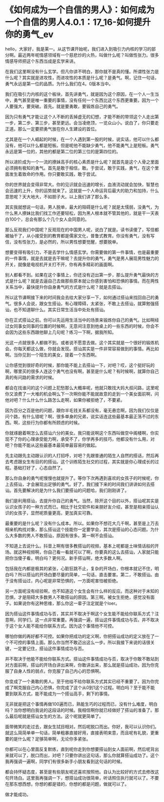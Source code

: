# 《如何成为一个自信的男人》：如何成为一个自信的男人4.0.1：17_16-如何提升你的勇气_ev

hello，大家好，我是莱一。从这节课开始呢，我们进入到吸引力内核的学习的部分啊。最近两年呢情感领域有一个慈悲炒的火热，叫做什么呢？叫做性张力。很多情感导师把这个东西当成是玄学来讲。

在我们这里啊没有什么玄学。但凡你讲不明白，那你就不是真的懂。所谓性张力是什么呢？其实就是进攻性，而进攻性的本质是什么呢？是勇气。啊，记住一句话，勇气永远是第一位的品质。为什么我们在4。0版本当中。

我们在吸引力内核的这个板块，首先讲勇气，就是因为这个原因，在一个人一生当中，勇气甚至是唯一重要的事情，没有任何一个东西比这个东西更重要。因为一个人要强大，要突破。首先。就是要勇敢，要锻炼自己的勇气。

因为只有勇气才能让这个人不断的丢掉虚无的幻想，才能不断的带领这个人走出第一步，第二步、第三步，甚至更远。会当凌绝顶，一览众山小。说白了，你只要走正道。那么一定要把勇气放在你人生建设的首位。

尤其是在一个人崛起的时候，在一个人遇到第一股的时候，说实话，他可以什么都没有，他可以什么都是短板。但是呢他不能缺少勇气，他不能勇气上是短板。勇气永远是第一位的，其他的都是第二位的第三位的是第四位的。

所以进阶成为一个一流的撩妹高手的核心素质是什么呢？就首先是这个人骨之里面必须拥有极知的勇气。首先是敢于相信，敢。于尝试，敢于实践，勇气，在这个里面发生着致命的作用。你只要敢实践，敢于尝试。

你的世界就会变得非常大。你的见识就会迅速的增长，血液流动就会加快，智慧也会迅速的上升，你的运势就来了。这就是一个人命运背后最大的助力和加持，什么意思呢？天大地大，不如胆子大。以上我们讲了那么多。

其实我就想说一句话，男人脱单，最大的阻碍是什么呢？就是太懦弱，没勇气，为什么黑人撩妹比我们找工作还要轻松，因为黑人根本就不管其他的，就是干一天表白100个，总会有那么个几个女人会同意的。

那么反观我们中国呢？反观现在的中国男人呢，说白了就是。读书读傻了，写信都被抽干了，从小接受到的教育都是儒家文化，普鲁式教育。你没有勇气，没有写信，没有性张力，是必然的，所以男性想要觉醒，想要脱单。

想要变得有吸引力，不是去学什么情感玄学。你需要做的第一件事情，也是最重要的一件事情，就是去就是去干嘛呢？去提升你的勇气，勇气是男人展现男性魅力的开关，就像是电视机开关打不开，你有再多精彩的画面啊。

别人都看不到。如果在这个事情上，你还没有迈出第一步，那么提升勇气最快的方式是什么呢？就是去逼自己去做那些原本就让你感到害怕和恐惧的事情。而在两性关系当中，最快提升你自身勇气的方式是什么呢？就是去搭讪。

所以这节课啊接下来的时间我会去给大家分享一下，如何通过搭讪来找回自己的勇气。很多人会说，跟女生搭讪，有心理障碍，太紧张，不敢上去搭讪，就算勉强搭讪，也不知道聊什么。其实日常生活当中处处有搭讪。

你在正式搭讪之前。你可以先运用生活当中的场景来锻炼你自己的勇气。比如啊经过女同事女同事的位置的时候啊，无意间注意到他桌上的一些东西的时候，你会不会因为这些东西跟他聊上几句呢？练习一下啊，据我所知。

光这一点就很多人都做不到。或者说不愿意去做。这个其实就是一个很好的锻炼机会。你每天都这么做，你就会发现。搭讪其实是一件非常容易做到的事情。再比如啊。当你见到一个陌生的美女，提着一个东西啊。

让你感觉到很好奇的时候，那你能不能上去搭讪一下，对吧？哎，这个挺好玩的啊，哪里买的很多人连这个勇气也没有啊，甚至是什么呢？有时候啊，就算你自己真的有问路的需求的时候。

都会在找谁问的这个问题上犯愁那么大概率呢，他就只敢找大妈大叔问路，这里呢你又浪费了一大堆的机会啊么下一次啊你能不能就故意的走到一个美女面前啊，问他对吧？什么什么什么路怎么走啊，如果你被拒绝了，不要紧。

因为百分之百是他的问题，跟你半毛钱关系都没有，毫无悬恋啊，因为我们仅仅是问个路，有什么错呢？啊，很多单身的兄弟，说实话连这些最基本最正荡不过的东西。啊，这些行为你都有所顾虑的时候。

你就琢磨着啊怎么去搭讪六分的美女。我只能说啊这个东西叫做空中阁楼啊，你实现不了你的心理承受能力啊，承受不了，你学再多的技巧，他都没有什么用，对吧？你能不能从这些最基本最简单最容易的做起。

先主动跟先主动跟认识的人打招呼，对吧？先跟普通的陌生人自然的搭话，然后再去考虑跟女生有目的的搭讪。这个训练陌生社交的过程，其实就是你心理成长的过程。基础打好了，心态自然了。

那么你自身的勇气呢慢慢也就提升了。等你下次再遇到喜欢的女孩子的时候呢，你上去搭讪，才会展现出足够的勇气。好了，我们接下来的时间我们讲讲如何去搭讪。首先要解决的是为什么我们要搭讪的问题哈，我们刚刚讲了。

我们是利用搭讪，去提升你自己的勇气。当然，除开这个目的以外，搭讪呢其实是认识女孩子的一种方式而已。相比于社交软件和亲朋好友介绍，甚至是相亲搭讪认识的女孩子，显然呢质量更高，更加真实可靠。

最重要的是什么呢？没有什么成本。所以。如果你不想花大几千啊，甚至是上万去相亲机构找对象，那么搭讪这个技能你一定要学会，其次是搭讪的心态问题。为什么大多数的男人不敢搭讪，原因有很多。第一啊不会搭讪。

不知道上去说什么。抖音上啊有很多教搭讪的视频，基本上呢都是土味情话般的开场。就这种视频啊，你自己看一看就可以了啊，你要真的这么去搭讪，人家就只能把你当傻子看，明白吗？更何况。新手搭讪啊，绝大多数人啊。

包括我在内都是极其的紧张，心脏狂跳不止，复杂的开场白，你根本就记不住，明白吗？所以搭讪的开场白要尽量的简单，一句话，直击要害。第二，不敢搭讪。由于没有搭讪过，内心呢是非常恐惧的，一方面呢害怕被拒绝。

另一方面呢没有经验啊，也不知道这个女生会有什么样的反应。而这种对于未知的恐惧，才是阻碍大多数男人不敢搭讪的原因。第三啊。被女生拒绝，感觉没有面子。如果说你有这种思维，那么你这一辈子注定就是个loer。

因为搭讪这件事情成功与否，其实并不取决于啊这个女生能不能给你联系方式？注意啊，同学们，这一点非常重要。再强调一遍，搭讪这件事情成功与否。并不取决于这个女人能不能给你联系方式。因为这个事情他不可控。

哪怕你做的再好都不可控。如果你把成功的定义啊，你把搭讪成功的定义放在了一个不可控的事情上面。那么你当然不敢迈出这么一步。所以我接下来说的话很关键，一定要记住，搭讪这件事情成功与否。

并不取决于他能不能给你联系方式。搭讪这件事情成功与否，取决于你敢不敢站到对方面前啊，搭讪的开场白讲出来啊，你敢讲出来，那么就是搭讪成功，因为你克服了自身人性的弱点，你克服了自己内心的恐惧啊。

你变成了一个勇敢的男人。至于他给不给你联系方式其实已经不重要了。因为你完成了啊克服自己内心恐惧，你完成了这个从0到1这个过程。明白吗？至于能不能要到联系方式，能不能成为一个搭讪高手，剩下的事情。

无非就是把这个事情再做100遍而已，熟能生巧的过程而已，没有什么难度，明白吗？当你想明白我说的这段话的时候。我相信啊你就已经做好了搭讪的准备了。那么最后呢就是搭讪女生的方法。这个呢就更简单了。

面带微笑的走过去，跟女生拭目相对。然后呢脱口而出。你好，我可以认识你们。就这么简简单单一句话，简单粗暴直接好用，直接表明来意，而且呢有礼貌，更重要的是什么呢？足够简单啊，无论你多紧张。

你都可以在心里面反复默练，直到呢你走到你想要搭讪到女人面前啊，然后呢背出来就可以了，脱口而出，对吧？只要你讲出这句话，那么你就算搭讪成功了。这个我再强调一遍啊，同学们有很多新手小朋友看到这句话的时候。

都会持怀疑态度，甚至是有些朋友呢还喜欢按照他。自认为比较好的方式去修改这句开场白。这里我再强调一下，想搭讪成功很简单，听话照住执行就可以了。不要在那东想西想，你想的都是错的，你想的都是问题，做就可以了。

做才能成功。